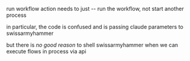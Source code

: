 run workflow action needs to just -- run the workflow, not start another process

in particular, the code is confused and is passing claude parameters to swissarmyhammer

but there is *no good reason* to shell swissarmyhammer when we can execute flows in process via api
